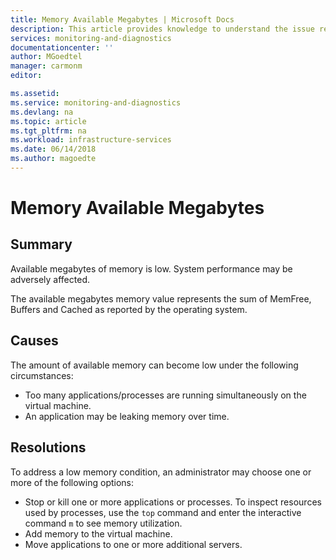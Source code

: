 ```yaml
---
title: Memory Available Megabytes | Microsoft Docs
description: This article provides knowledge to understand the issue reported, what are the possible causes, and how to resolve the health issue identified by Azure Monitor VM Health.
services: monitoring-and-diagnostics
documentationcenter: ''
author: MGoedtel
manager: carmonm
editor: 

ms.assetid: 
ms.service: monitoring-and-diagnostics
ms.devlang: na
ms.topic: article
ms.tgt_pltfrm: na
ms.workload: infrastructure-services
ms.date: 06/14/2018
ms.author: magoedte
---
```


# Memory Available Megabytes

## Summary

Available megabytes of memory is low. System performance may be adversely affected.

The available megabytes memory value represents the sum of MemFree, Buffers and Cached as reported by the operating system.

## Causes

The amount of available memory can become low under the following circumstances:

- Too many applications/processes are running simultaneously on the virtual machine.
- An application may be leaking memory over time.

## Resolutions

To address a low memory condition, an administrator may choose one or more of the following options:

- Stop or kill one or more applications or processes. To inspect resources used by processes, use the `top` command and enter the interactive command `m` to see memory utilization.
- Add memory to the virtual machine.
- Move applications to one or more additional servers.